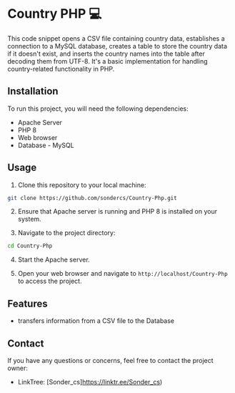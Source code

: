 
# Country PHP 💻

This code snippet opens a CSV file containing country data, establishes a connection to a MySQL database, creates a table to store the country data if it doesn't exist, and inserts the country names into the table after decoding them from UTF-8. It's a basic implementation for handling country-related functionality in PHP.

## Installation

To run this project, you will need the following dependencies:

- Apache Server
- PHP 8
- Web browser
- Database - MySQL

## Usage

1. Clone this repository to your local machine:

```bash
git clone https://github.com/sondercs/Country-Php.git
```

2. Ensure that Apache server is running and PHP 8 is installed on your system.

3. Navigate to the project directory:

```bash
cd Country-Php
```

4. Start the Apache server.

5. Open your web browser and navigate to `http://localhost/Country-Php` to access the project.

## Features

- transfers information from a CSV file to the Database

## Contact

If you have any questions or concerns, feel free to contact the project owner:

- LinkTree: [Sonder_cs]https://linktr.ee/Sonder_cs)
